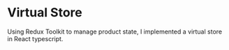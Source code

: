 # Virtual Store

Using Redux Toolkit to manage product state, I implemented a virtual store in React typescript.
